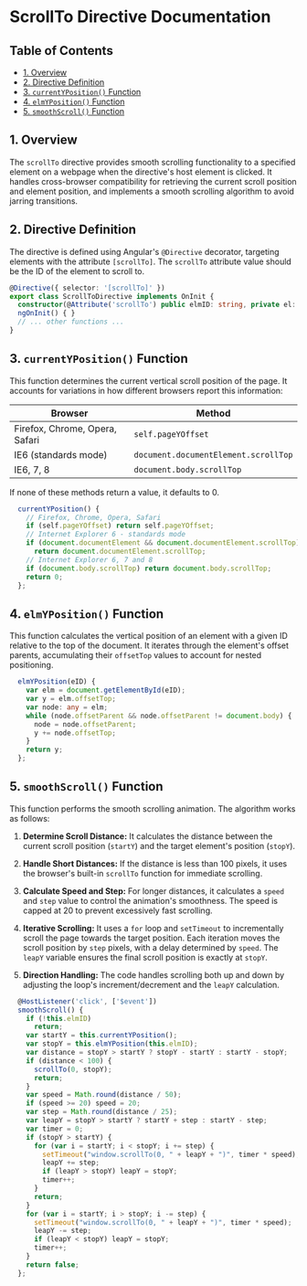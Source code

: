 # ScrollTo Directive Documentation

## Table of Contents

* [1. Overview](#1-overview)
* [2. Directive Definition](#2-directive-definition)
* [3. `currentYPosition()` Function](#3-currentyposition-function)
* [4. `elmYPosition()` Function](#4-elmyposition-function)
* [5. `smoothScroll()` Function](#5-smoothscroll-function)


## 1. Overview

The `scrollTo` directive provides smooth scrolling functionality to a specified element on a webpage when the directive's host element is clicked.  It handles cross-browser compatibility for retrieving the current scroll position and element position, and implements a smooth scrolling algorithm to avoid jarring transitions.

## 2. Directive Definition

The directive is defined using Angular's `@Directive` decorator, targeting elements with the attribute `[scrollTo]`. The `scrollTo` attribute value should be the ID of the element to scroll to.

```typescript
@Directive({ selector: '[scrollTo]' })
export class ScrollToDirective implements OnInit {
  constructor(@Attribute('scrollTo') public elmID: string, private el: ElementRef) { }
  ngOnInit() { }
  // ... other functions ...
}
```

## 3. `currentYPosition()` Function

This function determines the current vertical scroll position of the page. It accounts for variations in how different browsers report this information:

| Browser             | Method                                         |
|----------------------|-------------------------------------------------|
| Firefox, Chrome, Opera, Safari | `self.pageYOffset`                            |
| IE6 (standards mode) | `document.documentElement.scrollTop`            |
| IE6, 7, 8           | `document.body.scrollTop`                       |

If none of these methods return a value, it defaults to 0.

```typescript
  currentYPosition() {
    // Firefox, Chrome, Opera, Safari
    if (self.pageYOffset) return self.pageYOffset;
    // Internet Explorer 6 - standards mode
    if (document.documentElement && document.documentElement.scrollTop)
      return document.documentElement.scrollTop;
    // Internet Explorer 6, 7 and 8
    if (document.body.scrollTop) return document.body.scrollTop;
    return 0;
  };
```

## 4. `elmYPosition()` Function

This function calculates the vertical position of an element with a given ID relative to the top of the document.  It iterates through the element's offset parents, accumulating their `offsetTop` values to account for nested positioning.

```typescript
  elmYPosition(eID) {
    var elm = document.getElementById(eID);
    var y = elm.offsetTop;
    var node: any = elm;
    while (node.offsetParent && node.offsetParent != document.body) {
      node = node.offsetParent;
      y += node.offsetTop;
    }
    return y;
  };
```

## 5. `smoothScroll()` Function

This function performs the smooth scrolling animation.  The algorithm works as follows:

1. **Determine Scroll Distance:** It calculates the distance between the current scroll position (`startY`) and the target element's position (`stopY`).

2. **Handle Short Distances:** If the distance is less than 100 pixels, it uses the browser's built-in `scrollTo` function for immediate scrolling.

3. **Calculate Speed and Step:** For longer distances, it calculates a `speed` and `step` value to control the animation's smoothness. The speed is capped at 20 to prevent excessively fast scrolling.

4. **Iterative Scrolling:** It uses a `for` loop and `setTimeout` to incrementally scroll the page towards the target position.  Each iteration moves the scroll position by `step` pixels, with a delay determined by `speed`. The `leapY` variable ensures the final scroll position is exactly at `stopY`.

5. **Direction Handling:** The code handles scrolling both up and down by adjusting the loop's increment/decrement and the `leapY` calculation.

```typescript
  @HostListener('click', ['$event'])
  smoothScroll() {
    if (!this.elmID)
      return;
    var startY = this.currentYPosition();
    var stopY = this.elmYPosition(this.elmID);
    var distance = stopY > startY ? stopY - startY : startY - stopY;
    if (distance < 100) {
      scrollTo(0, stopY);
      return;
    }
    var speed = Math.round(distance / 50);
    if (speed >= 20) speed = 20;
    var step = Math.round(distance / 25);
    var leapY = stopY > startY ? startY + step : startY - step;
    var timer = 0;
    if (stopY > startY) {
      for (var i = startY; i < stopY; i += step) {
        setTimeout("window.scrollTo(0, " + leapY + ")", timer * speed);
        leapY += step;
        if (leapY > stopY) leapY = stopY;
        timer++;
      }
      return;
    }
    for (var i = startY; i > stopY; i -= step) {
      setTimeout("window.scrollTo(0, " + leapY + ")", timer * speed);
      leapY -= step;
      if (leapY < stopY) leapY = stopY;
      timer++;
    }
    return false;
  };
```
